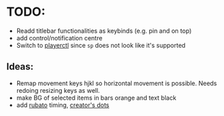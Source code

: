 # TODO:

- Readd titlebar functionalities as keybinds (e.g. pin and on top)
- add control/notification centre
- Switch to [playerctl](https://github.com/altdesktop/playerctl) since `sp` does not look like it's supported

## Ideas:

- Remap movement keys hjkl so horizontal movement is possible. Needs redoing resizing keys as well.
- make BG of selected items in bars orange and text black
- add [rubato](https://github.com/andOrlando/rubato) timing, [creator's dots](https://github.com/andOrlando/nix-dotfiles/tree/main/bennett/awesome)
